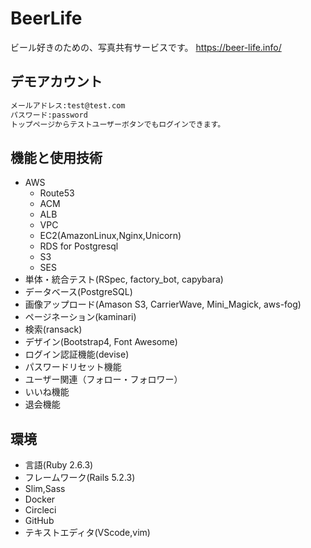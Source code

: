 # BeerLife

ビール好きのための、写真共有サービスです。
<https://beer-life.info/>

## デモアカウント

```md
メールアドレス:test@test.com
パスワード:password
トップページからテストユーザーボタンでもログインできます。
```
  
## 機能と使用技術

- AWS
  - Route53
  - ACM
  - ALB
  - VPC
  - EC2(AmazonLinux,Nginx,Unicorn)
  - RDS for Postgresql
  - S3
  - SES
- 単体・統合テスト(RSpec, factory_bot, capybara)
- データベース(PostgreSQL)
- 画像アップロード(Amason S3, CarrierWave, Mini_Magick, aws-fog)
- ページネーション(kaminari)
- 検索(ransack)
- デザイン(Bootstrap4, Font Awesome) 
- ログイン認証機能(devise)
- パスワードリセット機能
- ユーザー関連（フォロー・フォロワー）
- いいね機能
- 退会機能

## 環境

- 言語(Ruby 2.6.3)
- フレームワーク(Rails 5.2.3) 
- Slim,Sass
- Docker
- Circleci
- GitHub
- テキストエディタ(VScode,vim)
